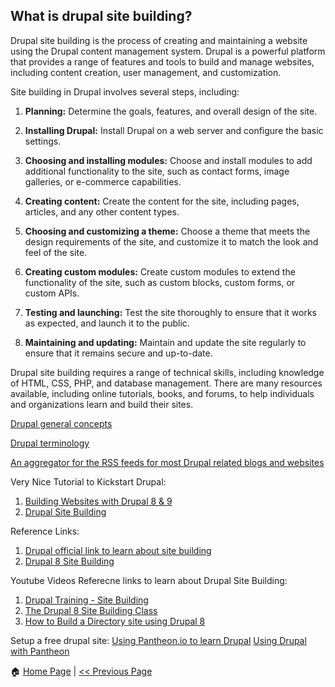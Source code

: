 ## What is drupal site building? ##

Drupal site building is the process of creating and maintaining a website using the Drupal content management system. Drupal is a powerful platform that provides a range of features and tools to build and manage websites, including content creation, user management, and customization.

Site building in Drupal involves several steps, including:

1. **Planning:** Determine the goals, features, and overall design of the site.

2. **Installing Drupal:** Install Drupal on a web server and configure the basic settings.

3. **Choosing and installing modules:** Choose and install modules to add additional functionality to the site, such as contact forms, image galleries, or e-commerce capabilities.

4. **Creating content:** Create the content for the site, including pages, articles, and any other content types.

5. **Choosing and customizing a theme:** Choose a theme that meets the design requirements of the site, and customize it to match the look and feel of the site.

6. **Creating custom modules:** Create custom modules to extend the functionality of the site, such as custom blocks, custom forms, or custom APIs.

7. **Testing and launching:** Test the site thoroughly to ensure that it works as expected, and launch it to the public.

8. **Maintaining and updating:** Maintain and update the site regularly to ensure that it remains secure and up-to-date.

Drupal site building requires a range of technical skills, including knowledge of HTML, CSS, PHP, and database management. There are many resources available, including online tutorials, books, and forums, to help individuals and organizations learn and build their sites.

[Drupal general concepts](http://drupal.org/node/19828)

[Drupal terminology](http://drupal.org/node/937)

[An aggregator for the RSS feeds for most Drupal related blogs and websites](http://planet.drupal.org)

Very Nice Tutorial to Kickstart Drupal:
1. [Building Websites with Drupal 8 & 9](https://www.drupaltutor.com/courses/drupal-8/building-websites)
2. [Drupal Site Building](https://www.webwash.net/courses/drupal-8-site-building/lessons/entities-content-types-fields/topic/introduction-entities-fields/)

Reference Links:
1. [Drupal official link to learn about site building](https://www.drupal.org/docs/user_guide/en/index.html)
2. [Drupal 8 Site Building ](https://github.com/WidgetsBurritos/d8-studyguide/tree/master/2-site-building)


Youtube Videos Referecne links to learn about Drupal Site Building:

1. [Drupal Training - Site Building](https://www.youtube.com/playlist?list=PLpVC00PAQQxGFC06mLqoPT4hHaA1Ykn2Z)
2. [The Drupal 8 Site Building Class](https://www.youtube.com/playlist?list=PLtaXuX0nEZk9_p3OiVFV96FMQwPWklRiL)
3. [How to Build a Directory site using Drupal 8](https://www.youtube.com/watch?v=j7nWAKX_o5w)

Setup a free drupal site:
[Using Pantheon.io to learn Drupal](https://www.youtube.com/watch?v=bk_PUcDKpQA)
[Using Drupal with Pantheon](https://pantheon.io/docs/develop-drupal)


:house: [Home Page](README.md) | [<< Previous Page](README.md)
